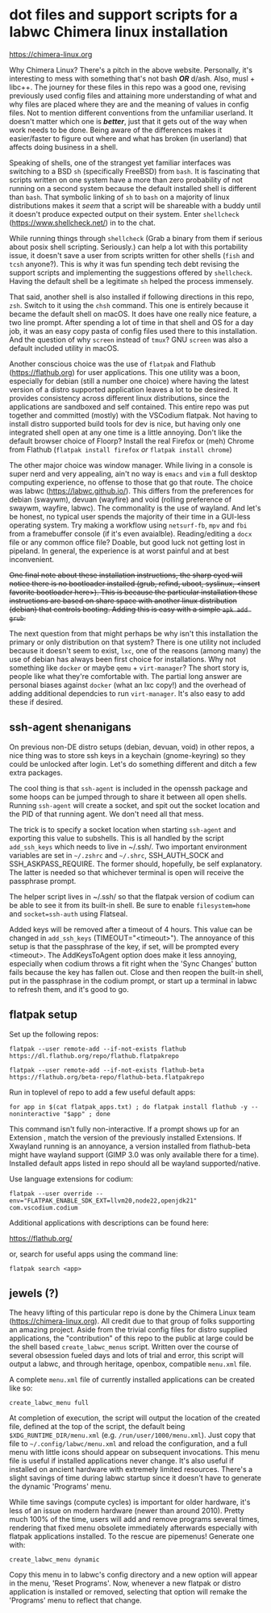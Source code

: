 # dot files and support scripts for a labwc Chimera linux installation

https://chimera-linux.org

Why Chimera Linux?  There's a pitch in the above website.  Personally, it's interesting to mess with something that's not bash ***OR*** d/ash.  Also, musl + libc++.  The journey for these files in this repo was a good one, revising previously used config files and attaining more understanding of what and why files are placed where they are and the meaning of values in config files.  Not to mention different conventions from the unfamiliar userland.  It doesn't matter which one is ***better***, just that it gets out of the way when work needs to be done.  Being aware of the differences makes it easier/faster to figure out where and what has broken (in userland) that affects doing business in a shell.

Speaking of shells, one of the strangest yet familiar interfaces was switching to a BSD ```sh``` (specifically FreeBSD) from ```bash```.  It is fascinating that scripts written on one system have a more than zero probability of not running on a second system because the default installed shell is different than ```bash```.  That symbolic linking of ```sh``` to ```bash``` on a majority of linux distributions makes it *seem* that a script will be shareable with a buddy until it doesn't produce expected output on their system.  Enter ```shellcheck``` (https://www.shellcheck.net/) in to the chat.

While running things through ```shellcheck``` (Grab a binary from them if serious about posix shell scripting.  Seriously.) can help a lot with this portability issue, it doesn't save a user from scripts written for other shells (```fish``` and ```tcsh``` anyone?).  This is why it was fun spending tech debt revising the support scripts and implementing the suggestions offered by ```shellcheck```.  Having the default shell be a legitimate ```sh``` helped the process immensely.

That said, another shell is also installed if following directions in this repo, ```zsh```.  Switch to it using the ```chsh``` command.  This one is entirely because it became the default shell on macOS.  It does have one really nice feature, a two line prompt.  After spending a lot of time in that shell and OS for a day job, it was an easy copy pasta of config files used there to this installation.  And the question of why ```screen``` instead of ```tmux```?  GNU ```screen``` was also a default included utility in macOS.

Another conscious choice was the use of ```flatpak``` and Flathub (https://flathub.org) for user applications.  This one utility was a boon, especially for debian (still a number one choice) where having the latest version of a distro supported application leaves a lot to be desired.  It provides consistency across different linux distributions, since the applications are sandboxed and self contained.  This entire repo was put together and committed (mostly) with the VSCodium flatpak.  Not having to install distro supported build tools for dev is nice, but having only one integrated shell open at any one time is a little annoying.  Don't like the default browser choice of Floorp?  Install the real Firefox or (meh) Chrome from Flathub (```flatpak install firefox``` *or* ```flatpak install chrome```)

The other major choice was window manager.  While living in a console is super nerd and very appealing, ain't no way is ```emacs``` and ```vim``` a full desktop computing experience, no offense to those that go that route.  The choice was labwc (https://labwc.github.io/).  This differs from the preferences for debian (swaywm), devuan (wayfire) and void (rolling preference of swaywm, wayfire, labwc).  The commonality is the use of wayland.  And let's be honest, no typical user spends the majority of their time in a GUI-less operating system.  Try making a workflow using ```netsurf-fb```, ```mpv``` and ```fbi``` from a framebuffer console (if it's even avaialble).  Reading/editing a ```docx``` file or any common office file?  Doable, but good luck not getting lost in pipeland.  In general, the experience is at worst painful and at best inconvenient.

~~One final note about these installation instructions, the sharp eyed will notice there is no bootloader installed (grub, refind, uboot, syslinux, \<insert favorite bootloader here\>).  This is because the particular installation these instructions are based on share space with another linux distribution (debian) that controls booting.  Adding this is easy with a simple ```apk add grub```.~~

The next question from that might perhaps be why isn't this installation the primary or only distribution on that system?  There is one utility not included because it doesn't seem to exist, ```lxc```, one of the reasons (among many) the use of debian has always been first choice for installations.  Why not something like ```docker``` or maybe ```qemu``` + ```virt-manager```?  The short story is, people like what they're comfortable with.  The partial long answer are personal biases against ```docker``` (what an lxc copy!) and the overhead of adding additional dependcies to run ```virt-manager```.  It's also easy to add these if desired.

## ssh-agent shenanigans

On previous non-DE distro setups (debian, devuan, void) in other repos, a nice thing was to store ssh keys in a keychain (gnome-keyring) so they could be unlocked after login.  Let's do something different and ditch a few extra packages.

The cool thing is that ```ssh-agent``` is included in the openssh package and some hoops can be jumped through to share it between all open shells.  Running ```ssh-agent``` will create a socket, and spit out the socket location and the PID of that running agent.  We don't need all that mess.

The trick is to specify a socket location when starting ```ssh-agent``` and exporting this value to subshells.  This is all handled by the script ```add_ssh_keys``` which needs to live in ~/.ssh/.  Two important environment variables are set in ```~/.zshrc``` and ```~/.shrc```, SSH_AUTH_SOCK and SSH_ASKPASS_REQUIRE.  The former should, hopefully, be self explanatory.  The latter is needed so that whichever terminal is open will receive the passphrase prompt.

The helper script lives in ~/.ssh/ so that the flatpak version of codium can be able to see it from its built-in shell.  Be sure to enable ```filesystem=home``` and ```socket=ssh-auth``` using Flatseal.

Added keys will be removed after a timeout of 4 hours.  This value can be changed in ```add_ssh_keys``` (TIMEOUT="\<timeout\>").  The annoyance of this setup is that the passphrase of the key, if set, will be prompted every \<timeout\>.  The AddKeysToAgent option does make it less annoying, especially when codium throws a fit right when the 'Sync Changes' button fails because the key has fallen out.  Close and then reopen the built-in shell, put in the passphrase in the codium prompt, or start up a terminal in labwc to refresh them, and it's good to go.

## flatpak setup

Set up the following repos:

```
flatpak --user remote-add --if-not-exists flathub https://dl.flathub.org/repo/flathub.flatpakrepo

flatpak --user remote-add --if-not-exists flathub-beta https://flathub.org/beta-repo/flathub-beta.flatpakrepo
```

Run in toplevel of repo to add a few useful default apps:

```
for app in $(cat flatpak_apps.txt) ; do flatpak install flathub -y --noninteractive "$app" ; done
```

This command isn't fully non-interactive. If a prompt shows up for an Extension , match the version of the previously installed Extensions.  If Xwayland running is an annoyance, a version installed from flathub-beta might have wayland support (GIMP 3.0 was only available there for a time).  Installed default apps listed in repo should all be wayland supported/native.

Use language extensions for codium:

```
flatpak --user override --env="FLATPAK_ENABLE_SDK_EXT=llvm20,node22,openjdk21" com.vscodium.codium
```

Additional applications with descriptions can be found here:

https://flathub.org/

or, search for useful apps using the command line:

```
flatpak search <app>
```

## jewels (?)

The heavy lifting of this particular repo is done by the Chimera Linux team (https://chimera-linux.org).  All credit due to that group of folks supporting an amazing project.  Aside from the trivial config files for distro supplied applications, the "contribution" of this repo to the public at large could be the shell based ```create_labwc_menus``` script.  Written over the course of several obsession fueled days and lots of trial and error, this script will output a labwc, and through heritage, openbox, compatible ```menu.xml``` file.

A complete ```menu.xml``` file of currently installed applications can be created like so:

```
create_labwc_menu full
```

At completion of execution, the script will output the location of the created file, defined at the top of the script, the default being ```$XDG_RUNTIME_DIR/menu.xml``` (e.g. ```/run/user/1000/menu.xml```).  Just copy that file to ```~/.config/labwc/menu.xml``` and reload the configuration, and a full menu with little icons should appear on subsequent invocations.  This menu file is useful if installed applications never change.  It's also useful if installed on ancient hardware with extremely limited resources.  There's a slight savings of time during labwc startup since it doesn't have to generate the dynamic 'Programs' menu.

While time savings (compute cycles) is important for older hardware, it's less of an issue on modern hardware (newer than around 2010).  Pretty much 100% of the time, users will add and remove programs several times, rendering that fixed menu obsolete immediately afterwards especially with flatpak applications installed.  To the rescue are pipemenus!  Generate one with:

```
create_labwc_menu dynamic
```

Copy this menu in to labwc's config directory and a new option will appear in the menu, 'Reset Programs'.  Now, whenever a new flatpak or distro application is installed or removed, selecting that option will remake the 'Programs' menu to reflect that change.
